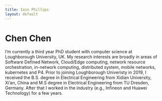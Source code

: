 ```yaml
---
title: Iain Phillips
layout: default
---
```


Chen Chen
=============

I’m currently a third year PhD student with computer science at Loughborough University, UK. 
My research interests are broadly in areas of Software Defined Network, Cloud/Edge computing, network resource orchestration, in-network computing, 
distributed system, mobile networks, kubernetes and P4. 
Prior to joining Loughborough Univeristy in 2019, I received the B.S. degree in Electrical Engineering from Xidian University, Xi’an, China 
and M.S degree in Electrical Engineering from TU Dresden, Germany. 
After that I worked in the industry (e.g., Infineon and Huawei Technology) for a few years.



